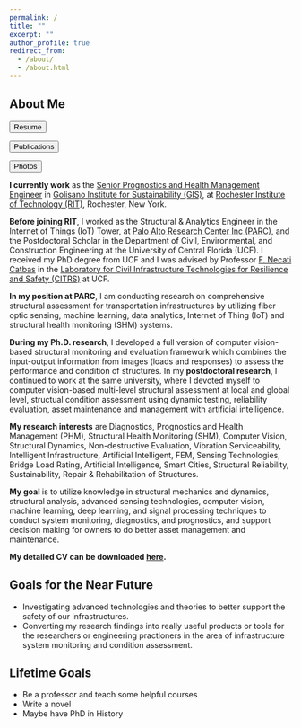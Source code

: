 ```yaml
---
permalink: /
title: ""
excerpt: ""
author_profile: true
redirect_from: 
  - /about/
  - /about.html
---
```


## About Me

<form action="https://chuanzhidong.github.io/resume/" method="get" target="_blank"><button type="submit">Resume</button></form> <form action="https://chuanzhidong.github.io/publications/" method="get" target="_blank"><button type="submit">Publications</button></form> <form action="https://chuanzhidong.github.io/photovisuals/" method="get" target="_blank"><button type="submit">Photos</button></form>

**I currently work** as the [Senior Prognostics and Health Management Engineer](https://www.rit.edu/directory/czdgis-chuanzhi-dong) in [Golisano Institute for Sustainability (GIS)](https://www.rit.edu/sustainabilityinstitute/), at [Rochester Institute of Technology (RIT)](https://www.rit.edu/), Rochester, New York. 

**Before joining RIT**, I worked as the Structural & Analytics Engineer in the Internet of Things (IoT) Tower, at [Palo Alto Research Center Inc (PARC)](https://www.parc.com/), and the Postdoctoral Scholar in the Department of Civil, Environmental, and Construction Engineering at the University of Central Florida (UCF). I received my PhD degree from UCF and I was advised by Professor [F. Necati Catbas](https://www.cece.ucf.edu/catbas/) in the [Laboratory for Civil Infrastructure Technologies for Resilience and Safety (CITRS)](https://www.cece.ucf.edu/CITRS/) at UCF. 

**In my position at PARC**, I am conducting research on comprehensive structural assessment for transportation infrastructures by utilizing fiber optic sensing, machine learning, data analytics, Internet of Thing (IoT) and structural health monitoring (SHM) systems. 

**During my Ph.D. research**, I developed a full version of computer vision-based structural monitoring and evaluation framework which combines the input-output information from images (loads and responses) to assess the performance and condition of structures. In my **postdoctoral research**, I continued to work at the same university, where I devoted myself to computer vision-based multi-level structural assessment at local and global level, structual condition assessment using dynamic testing, reliability evaluation, asset maintenance and management with artificial intelligence.  

**My research interests** are Diagnostics, Prognostics and Health Management (PHM), Structural Health Monitoring (SHM), Computer Vision, Structural Dynamics, Non-destructive Evaluation, Vibration Serviceability, Intelligent Infrastructure, Artificial Intelligent, FEM, Sensing Technologies, Bridge Load Rating, Artificial Intelligence, Smart Cities, Structural Reliability, Sustainability, Repair & Rehabilitation of Structures.

**My goal** is to utilize knowledge in structural mechanics and dynamics, structural analysis, advanced sensing technologies, computer vision, machine learning, deep learning, and signal processing techniques to conduct system monitoring, diagnostics, and prognostics, and support decision making for owners to do better asset management and maintenance.

**My detailed CV can be downloaded [here](https://1drv.ms/b/s!AjZZWcsrWm3ifCeF_jh5Hj37lT0?e=Ec402l).** 


## Goals for the Near Future

* Investigating advanced technologies and theories to better support the safety of our infrastructures.
* Converting my research findings into really useful products or tools for the researchers or engineering practioners in the area of infrastructure system monitoring and condition assessment. 

## Lifetime Goals

* Be a professor and teach some helpful courses
* Write a novel
* Maybe have PhD in History


<!-- Like many other Jekyll-based GitHub Pages templates, academicpages makes you separate the website's content from its form. The content & metadata of your website are in structured markdown files, while various other files constitute the theme, specifying how to transform that content & metadata into HTML pages. You keep these various markdown (.md), YAML (.yml), HTML, and CSS files in a public GitHub repository. Each time you commit and push an update to the repository, the [GitHub pages](https://pages.github.com/) service creates static HTML pages based on these files, which are hosted on GitHub's servers free of charge.

Create content & metadata
For site content, there is one markdown file for each type of content, which are stored in directories like _publications, _talks, _posts, _teaching, or _pages. For example, each talk is a markdown file in the [_talks directory](https://github.com/academicpages/academicpages.github.io/tree/master/_talks). At the top of each markdown file is structured data in YAML about the talk, which the theme will parse to do lots of cool stuff. The same structured data about a talk is used to generate the list of talks on the [Talks page](https://academicpages.github.io/talks), each [individual page](https://academicpages.github.io/talks/2012-03-01-talk-1) for specific talks, the talks section for the [CV page](https://academicpages.github.io/cv), and the [map of places you've given a talk](https://academicpages.github.io/talkmap.html) (if you run this [python file](https://github.com/academicpages/academicpages.github.io/blob/master/talkmap.py) or [Jupyter notebook](https://github.com/academicpages/academicpages.github.io/blob/master/talkmap.ipynb), which creates the HTML for the map based on the contents of the _talks directory).

**Markdown generator**

I have also created [a set of Jupyter notebooks](https://github.com/academicpages/academicpages.github.io/tree/master/markdown_generator
) that converts a CSV containing structured data about talks or presentations into individual markdown files that will be properly formatted for the academicpages template. The sample CSVs in that directory are the ones I used to create my own personal website at stuartgeiger.com. My usual workflow is that I keep a spreadsheet of my publications and talks, then run the code in these notebooks to generate the markdown files, then commit and push them to the GitHub repository.

How to edit your site's GitHub repository
Many people use a git client to create files on their local computer and then push them to GitHub's servers. If you are not familiar with git, you can directly edit these configuration and markdown files directly in the github.com interface. Navigate to a file (like [this one](https://github.com/academicpages/academicpages.github.io/blob/master/_talks/2012-03-01-talk-1.md) and click the pencil icon in the top right of the content preview (to the right of the "Raw | Blame | History" buttons). You can delete a file by clicking the trashcan icon to the right of the pencil icon. You can also create new files or upload files by navigating to a directory and clicking the "Create new file" or "Upload files" buttons. 

Example: editing a markdown file for a talk
![Editing a markdown file for a talk](/images/editing-talk.png) -->

